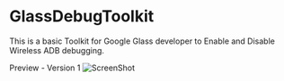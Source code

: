 GlassDebugToolkit
=================

This is a basic Toolkit for Google Glass developer to Enable and Disable Wireless ADB debugging.

Preview - Version 1
![ScreenShot](https://raw2.github.com/JaisonBrooks/GlassDebugToolkit/master/screenshot.png)
